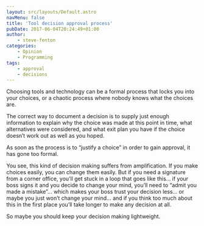 ```yaml
---
layout: src/layouts/Default.astro
navMenu: false
title: 'Tool decision approval process'
pubDate: 2017-06-04T20:24:49+01:00
author:
    - steve-fenton
categories:
    - Opinion
    - Programming
tags:
    - approval
    - decisions
---
```


Choosing tools and technology can be a formal process that locks you into your choices, or a chaotic process where nobody knows what the choices are.

The correct way to document a decision is to supply just enough information to explain why the choice was made at this point in time, what alternatives were considered, and what exit plan you have if the choice doesn’t work out as well as you hoped.

As soon as the process is to “justify a choice” in order to gain approval, it has gone too formal.

You see, this kind of decision making suffers from amplification. If you make choices easily, you can change them easily. But if you need a signature from a corner office, you’ll get stuck in a loop that goes like this… if your boss signs it and you decide to change your mind, you’ll need to “admit you made a mistake”… which makes your boss trust your decision less… or maybe you just won’t change your mind… and if you think too much about this in the first place you’ll take longer to make any decision at all.

So maybe you should keep your decision making lightweight.